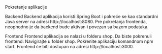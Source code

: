 Pokretanje aplikacije

Backend
Backend aplikacija koristi Spring Boot i pokreće se kao standardni Java server na adresi http://localhost:8080. 
Pre pokretanja frontenda, neophodno je da backend bude aktivan i povezan sa bazom podataka.

Frontend
Frontend aplikacija se nalazi u folderu shop. Da biste pokrenuli frontend:
Navigirajte u folder shop.
Pokrenite aplikaciju komandnom npm start.
Frontend će biti dostupan na adresi http://localhost:3000.
